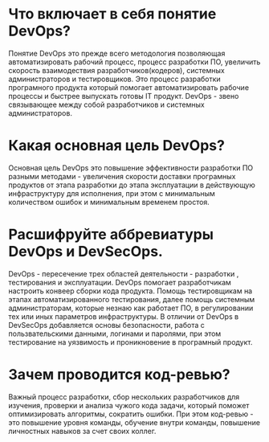 # Что включает в себя понятие DevOps?
Понятие DevOps это прежде всего методология позволяющая автоматизировать рабочий процесс, процесс разработки ПО, увеличить скорость взаимодествия
разработчиков(кодеров), системных администраторов и тестировщиков. Это процесс разработки програмного продукта который помогает автоматизировать рабочие 
процессы и быстрее выпускать готовы IT продукт. DevOps - звено связывающее между собой разработчиков и системных администраторов.

# Какая основная цель DevOps?
Основная цель DevOps это повышение эффективности разработки ПО разными методами - увеличения скорости доставки програмных продуктов от этапа разработки
до этапа эксплуатации в действующую инфраструктуру для исполнения, при этом с минимальным количеством ошибок и минимальным временем простоя.

# Расшифруйте аббревиатуры DevOps и DevSecOps.
DevOps - пересечение трех областей деятельности - разработки , тестирования и эксплуатации. 
DevOps помогает разработчикам настроить конвеер сборки кода продукта.
Помощь тестировщикам на этапах автоматизированного тестирования, далее помощь системным администраторам, которые незнаю как работает ПО, в регулировании
тех или иных параметров инфраструктуры. 
В отличии от DevOps в DevSecOps добавляется основы безопасности, работа с пользвательскими данными, логинами и паролями, при этом тестирование на уязвимость
и проникновение в програмный продукт.

# Зачем проводится код-ревью?
Важный процесс разработки, сбор нескольких разработчиков для изучения, проверки и анализа чужого кода задачи, который поможет оптимизировать алгоритмы,
сократить ошибки. При этом код-ревью - это повышение уровня команды, обучение внутри команды, повышение личностных навыков за счет своих коллег.
